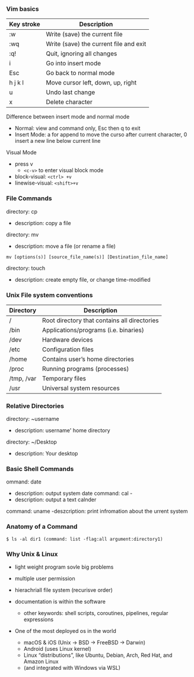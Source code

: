 ### Vim basics

| Key stroke | Description                          |
|------------|--------------------------------------|
| :w         | Write (save) the current file       |
| :wq        | Write (save) the current file and exit |
| :q!        | Quit, ignoring all changes          |
| i          | Go into insert mode                 |
| Esc        | Go back to normal mode              |
| h j k l    | Move cursor left, down, up, right   |
| u          | Undo last change                    |
| x          | Delete character                    |


Difference between insert mode and normal mode
- Normal: view and command only, Esc then q to exit
- Insert Mode: a for append to move the curso after current character, 0 insert a new line below current line 


Visual Mode
- press v
    - `<c-v>` to enter visual block mode
- block-visual: `<ctrl> +v`
- linewise-visual: `<shift>+v`

### File Commands
directory: cp
- description: copy a file

directory: mv
- description: move a file (or rename a file)
```
mv [options(s)] [source_file_name(s)] [Destination_file_name]
```

directory: touch
- description: create empty file, or change time-modified
### Unix File system conventions

| Directory   | Description                            |
|-------------|----------------------------------------|
| /           | Root directory that contains all directories |
| /bin        | Applications/programs (i.e. binaries) |
| /dev        | Hardware devices                      |
| /etc        | Configuration files                   |
| /home       | Contains user’s home directories      |
| /proc       | Running programs (processes)          |
| /tmp, /var  | Temporary files                       |
| /usr        | Universal system resources            |



### Relative Directories
directory: ~username
- description: username' home directory

directory: ~/Desktop
- description: Your desktop


### Basic Shell Commands
ommand: date 
- description: output system date
command: cal -  
- description: output a text calnder

command: uname
-deszcription: print infromation about the urrent system
### Anatomy of a Command
```
$ ls -al dir1 (command: list -flag:all argument:directory1)
```

### Why Unix & Linux
-  light weight program sovle big problems
- multiple user permission
- hierachriall file system (recurisve order)
- documentation is within the software
    - other keywords: shell scripts, coroutines, pipelines, regular expressions

- One of the most deployed os in the world
    - macOS & iOS (Unix -> BSD -> FreeBSD -> Darwin)
    - Android (uses Linux kernel)
    - Linux “distributions”, like Ubuntu, Debian, Arch, Red Hat, and Amazon Linux
    - (and integrated with Windows via WSL)

